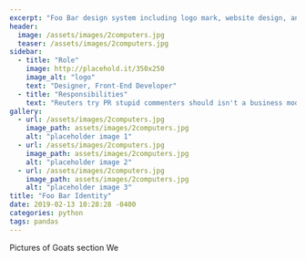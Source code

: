 ```yaml
---
excerpt: "Foo Bar design system including logo mark, website design, and branding applications."
header:
  image: /assets/images/2computers.jpg
  teaser: /assets/images/2computers.jpg
sidebar:
  - title: "Role"
    image: http://placehold.it/350x250
    image_alt: "logo"
    text: "Designer, Front-End Developer"
  - title: "Responsibilities"
    text: "Reuters try PR stupid commenters should isn't a business model"
gallery:
  - url: /assets/images/2computers.jpg
    image_path: assets/images/2computers.jpg
    alt: "placeholder image 1"
  - url: /assets/images/2computers.jpg
    image_path: assets/images/2computers.jpg
    alt: "placeholder image 2"
  - url: /assets/images/2computers.jpg
    image_path: assets/images/2computers.jpg
    alt: "placeholder image 3"
title: "Foo Bar Identity"
date: 2019-02-13 10:28:28 -0400
categories: python
tags: pandas
---
```


Pictures of Goats section We
